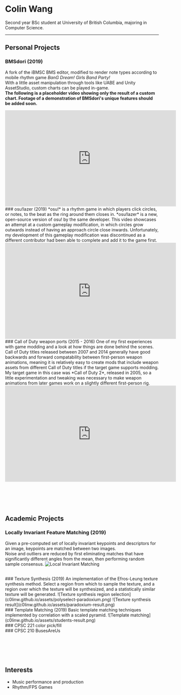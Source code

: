 # Colin Wang

Second year BSc student at University of British Columbia, majoring in Computer Science.

---

## Personal Projects

### BMSdori (2019)
A fork of the iBMSC BMS editor, modified to render note types according to mobile rhythm game *BanG Dream! Girls Band Party!*  
With a little asset manipulation through tools like UABE and Unity AssetStudio, custom charts can be played in-game.  
**The following is a placeholder video showing only the result of a custom chart. Footage of a demonstration of BMSdori's unique features should be added soon.**
  <iframe width="560" height="315" src="https://www.youtube.com/embed/UK53kHPhNWA" frameborder="0" allow="accelerometer; autoplay; encrypted-media; gyroscope; picture-in-picture" allowfullscreen></iframe>
 
<br/>
### osu!lazer (2019)
*osu!* is a rhythm game in which players click circles, or notes, to the beat as the ring around them closes in. *osu!lazer* is a new, open-source version of osu! by the same developer.  
This video showcases an attempt at a custom gameplay modification, in which circles grow outwards instead of having an approach circle close inwards. Unfortunately, my development of this gameplay modification was discontinued as a different contributor had been able to complete and add it to the game first.
  <iframe width="560" height="315" src="https://www.youtube.com/embed/zumMG05pr34" frameborder="0" allow="accelerometer; autoplay; encrypted-media; gyroscope; picture-in-picture" allowfullscreen></iframe>

<br/>
### Call of Duty weapon ports (2015 - 2016)
One of my first experiences with game modding and a look at how things are done behind the scenes. Call of Duty titles released between 2007 and 2014 generally have good backwards and forward compatability between first-person weapon animations, meaning it is relatively easy to create mods that include weapon assets from different Call of Duty titles if the target game supports modding.  
My target game in this case was *Call of Duty 2*, released in 2005, so a little experimentation and tweaking was necessary to make weapon animations from later games work on a slightly different first-person rig.
  <iframe width="560" height="315" src="https://www.youtube.com/embed/otjfoB-HFdU" frameborder="0" allow="accelerometer; autoplay; encrypted-media; gyroscope; picture-in-picture" allowfullscreen></iframe>

<br/><br/>
---


## Academic Projects

### Locally Invariant Feature Matching (2019)
Given a pre-computed set of locally invariant keypoints and descriptors for an image, keypoints are matched between two images.  
Noise and outliers are reduced by first eliminating matches that have significantly different angles from the mean, then performing random sample consensus.
![Local Invariant Matching](c0linw.github.io/assets/localinvariant.png)

<br/>
### Texture Synthesis (2019)
An implementation of the Efros-Leung texture synthesis method. Select a region from which to sample the texture, and a region over which the texture will be synthesized, and a statistically similar texture will be generated.
![Texture synthesis region selection](c0linw.github.io/assets/polyselect-paradoxium.png)
![Texture synthesis result](c0linw.github.io/assets/paradoxium-result.png)

<br/>
### Template Matching (2019)
Basic template matching techniques implemented by correlation with a scaled pyramid.
![Template matching](c0linw.github.io/assets/students-result.png)

<br/>
### CPSC 221 color pick/fill

<br/>
### CPSC 210 BusesAreUs

<br/><br/>
---


## Interests

* Music performance and production
* Rhythm/FPS Games
